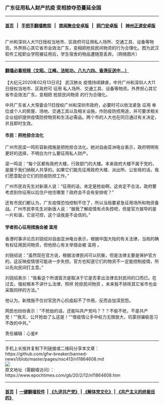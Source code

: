 ### 广东征用私人财产抗疫 变相掠夺恐蔓延全国
------------------------

#### [首页](https://github.com/gfw-breaker/banned-news1/blob/master/README.md) &nbsp;&nbsp;|&nbsp;&nbsp; [手把手翻墙教程](https://github.com/gfw-breaker/guides/wiki) &nbsp;&nbsp;|&nbsp;&nbsp; [禁闻聚合安卓版](https://github.com/gfw-breaker/bn-android) &nbsp;&nbsp;|&nbsp;&nbsp; [网门安卓版](https://github.com/oGate2/oGate) &nbsp;&nbsp;|&nbsp;&nbsp; [神州正道安卓版](https://github.com/SzzdOgate/update) 



<div><img alt="" class="aligncenter wp-post-image" src="https://i.epochtimes.com/assets/uploads/2020/02/2-9-1-e1581544378328.jpg"/>
<div class="red16 caption">
 <p>
  广州和深圳人大11日授权当地市、区政府可征用私人场所、交通工具、设备等物资。外界担心其它省市会效法广东，变相把抢掠民间物资的行为合理化。图为武汉软件工程职业学院被征用后，学生宿舍的物品遭随意丢弃。（网络图片）
 </p>
</div>
</div><hr/>

#### [翻墙必看视频（文昭、江峰、法轮功、八九六四、香港反送中...）](https://github.com/gfw-breaker/banned-news1/blob/master/pages/link3.md)

<div><p>
 【大纪元2020年02月13日讯】
 <ok href="https://www.epochtimes.com/gb/tag/%E6%AD%A6%E6%B1%89%E8%82%BA%E7%82%8E.html">
  武汉肺炎
 </ok>
 疫情持续肆虐，中共广州和深圳人大11日授权当地市、区政府可
 <ok href="https://www.epochtimes.com/gb/tag/%E5%BE%81%E7%94%A8.html">
  征用
 </ok>
 私人场所、交通工具、设备等物资。外界担心其它省市会效法广东，变相把
 <ok href="https://www.epochtimes.com/gb/tag/%E6%8A%A2%E6%8E%A0%E6%B0%91%E9%97%B4%E7%89%A9%E8%B5%84.html">
  抢掠民间物资
 </ok>
 的行为合理化。
</p>
<p>
 中共广东省人大常委会11日授权广州和深圳市政府，必要时可以依法紧急
 <ok href="https://www.epochtimes.com/gb/tag/%E5%BE%81%E7%94%A8.html">
  征用
 </ok>
 单位或个人的房屋、场地、交通工具以及相关设施，作防疫防控用途，并可要求相关企业组织提供疫情防控物资和生活必需品。两个市的人大也在同日通过有关决定，并且即时生效。
</p>
<h4>
 市民：把抢掠合法化
</h4>
<p>
 广州市民梁一鸣形容新措施是把抢掠合法化。她对自由亚洲电台表示，政府明明有更好的选择，不明白为什么要征用私人财产。
</p>
<p>
 梁一鸣说：“每个区都有政府大楼，行政部门的大楼。本来政府大楼不属于党的，是属于我们纳税人共享的。如果它们能先征用政府大楼、派出所、公安局的话，我们愿意配合它们的防疫防控工作。”
</p>
<p>
 广州市民肖先生对新唐人说：“征用的话，肯定是抢劫啊，这肯定不合法，政府要考虑到你征用以后住户他住哪里？政府会不会有安排呢？”
</p>
<p>
 还有市民们都认为，广东疫情恐怕控制不住了，所以当局要紧急征用场所和物资备战。广州市民李先生对新唐人说：“据我了解疫情有点失控吧，但是官方报导的是一片和谐，它说可控，这个话我是不会信的。”
</p>
<h4>
 学者担心征用措施会被
 <ok href="https://www.epochtimes.com/gb/tag/%E6%BB%A5%E7%94%A8.html">
  滥用
 </ok>
</h4>
<p>
 香港时事评论员刘锐绍对自由亚洲电台表示，根据中国大陆的有关法律，当局的确有权征用民间物资，但他担心有关举措会被
 <ok href="https://www.epochtimes.com/gb/tag/%E6%BB%A5%E7%94%A8.html">
  滥用
 </ok>
 。
</p>
<p>
 刘锐绍说：“虽然现在官方说，根据法律民间可以抗衡，但是法律主要是保护官方的。这反映疫情很可能进一步失控。官方也知道它们的物资不一定能控制疫情，所以先向民间打主意。”
</p>
<p>
 刘锐绍表示：“我看这个所谓首次是取决于它是否拿出法律去封民间的口而已。在过去，强权根本不讲什么法律，照样
 <ok href="https://www.epochtimes.com/gb/tag/%E6%8A%A2%E6%8E%A0%E6%B0%91%E9%97%B4%E7%89%A9%E8%B5%84.html">
  抢掠民间物资
 </ok>
 。未来我不排除其它省市也会采取同样的方法。”
</p>
<p>
 他认为，新措施不仅对官民齐心抗疫起不了作用，反而会加深民怨。
</p>
<p>
 网民也纷纷表示：“不抢劫的话，还能叫共产党吗？？？不偷不抢，不是共产党！”“我天，公开抢劫了么这是！”“借疫情让手中权力无限放大，坑蒙拐骗偷恶习不改的中共。”
</p>
<p>
 责任编辑：心鉴#
</p>
</div>
<hr/>
手机上长按并复制下列链接或二维码分享本文章：<br/>
https://github.com/gfw-breaker/banned-news1/blob/master/pages/nsc413/n11864608.md <br/>
<a href='https://github.com/gfw-breaker/banned-news1/blob/master/pages/nsc413/n11864608.md'><img src='https://github.com/gfw-breaker/banned-news1/blob/master/pages/nsc413/n11864608.md.png'/></a> <br/>
原文地址（需翻墙访问）：https://www.epochtimes.com/gb/20/2/12/n11864608.htm


------------------------
#### [首页](https://github.com/gfw-breaker/banned-news1/blob/master/README.md) &nbsp;|&nbsp; [一键翻墙软件](https://github.com/gfw-breaker/nogfw/blob/master/README.md) &nbsp;| [《九评共产党》](https://github.com/gfw-breaker/9ping.md/blob/master/README.md#九评之一评共产党是什么) | [《解体党文化》](https://github.com/gfw-breaker/jtdwh.md/blob/master/README.md) | [《共产主义的终极目的》](https://github.com/gfw-breaker/gczydzjmd.md/blob/master/README.md)


<img src='http://gfw-breaker.win/banned-news/pages/nsc413/n11864608.md' width='0px' height='0px'/>